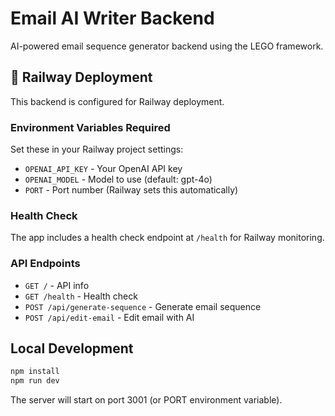 # Email AI Writer Backend

AI-powered email sequence generator backend using the LEGO framework.

## 🚀 Railway Deployment

This backend is configured for Railway deployment.

### Environment Variables Required

Set these in your Railway project settings:

- `OPENAI_API_KEY` - Your OpenAI API key
- `OPENAI_MODEL` - Model to use (default: gpt-4o)
- `PORT` - Port number (Railway sets this automatically)

### Health Check

The app includes a health check endpoint at `/health` for Railway monitoring.

### API Endpoints

- `GET /` - API info
- `GET /health` - Health check
- `POST /api/generate-sequence` - Generate email sequence
- `POST /api/edit-email` - Edit email with AI

## Local Development

```bash
npm install
npm run dev
```

The server will start on port 3001 (or PORT environment variable). 